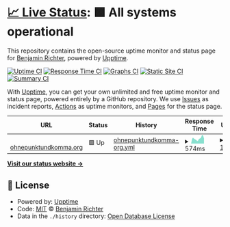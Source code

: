 # [📈 Live Status](https://status.ohnepunktundkomma.org): <!--live status--> **🟩 All systems operational**

This repository contains the open-source uptime monitor and status page for [Benjamin Richter](benjamin-richter.me), powered by [Upptime](https://github.com/upptime/upptime).

[![Uptime CI](https://github.com/benjja/opuk-upptime/workflows/Uptime%20CI/badge.svg)](https://github.com/benjja/opuk-upptime/actions?query=workflow%3A%22Uptime+CI%22)
[![Response Time CI](https://github.com/benjja/opuk-upptime/workflows/Response%20Time%20CI/badge.svg)](https://github.com/benjja/opuk-upptime/actions?query=workflow%3A%22Response+Time+CI%22)
[![Graphs CI](https://github.com/benjja/opuk-upptime/workflows/Graphs%20CI/badge.svg)](https://github.com/benjja/opuk-upptime/actions?query=workflow%3A%22Graphs+CI%22)
[![Static Site CI](https://github.com/benjja/opuk-upptime/workflows/Static%20Site%20CI/badge.svg)](https://github.com/benjja/opuk-upptime/actions?query=workflow%3A%22Static+Site+CI%22)
[![Summary CI](https://github.com/benjja/opuk-upptime/workflows/Summary%20CI/badge.svg)](https://github.com/benjja/opuk-upptime/actions?query=workflow%3A%22Summary+CI%22)

With [Upptime](https://upptime.js.org), you can get your own unlimited and free uptime monitor and status page, powered entirely by a GitHub repository. We use [Issues](https://github.com/benjja/opuk-upptime/issues) as incident reports, [Actions](https://github.com/benjja/opuk-upptime/actions) as uptime monitors, and [Pages](https://status.ohnepunktundkomma.org) for the status page.

<!--start: status pages-->
<!-- This summary is generated by Upptime (https://github.com/upptime/upptime) -->
<!-- Do not edit this manually, your changes will be overwritten -->
<!-- prettier-ignore -->
| URL | Status | History | Response Time | Uptime |
| --- | ------ | ------- | ------------- | ------ |
| <img alt="" src="https://icons.duckduckgo.com/ip3/ohnepunktundkomma.org.ico" height="13"> [ohnepunktundkomma.org](https://ohnepunktundkomma.org) | 🟩 Up | [ohnepunktundkomma-org.yml](https://github.com/benjja/opuk-upptime/commits/HEAD/history/ohnepunktundkomma-org.yml) | <details><summary><img alt="Response time graph" src="./graphs/ohnepunktundkomma-org/response-time-week.png" height="20"> 574ms</summary><br><a href="https://status.ohnepunktundkomma.org/history/ohnepunktundkomma-org"><img alt="Response time 586" src="https://img.shields.io/endpoint?url=https%3A%2F%2Fraw.githubusercontent.com%2Fbenjja%2Fopuk-upptime%2FHEAD%2Fapi%2Fohnepunktundkomma-org%2Fresponse-time.json"></a><br><a href="https://status.ohnepunktundkomma.org/history/ohnepunktundkomma-org"><img alt="24-hour response time 573" src="https://img.shields.io/endpoint?url=https%3A%2F%2Fraw.githubusercontent.com%2Fbenjja%2Fopuk-upptime%2FHEAD%2Fapi%2Fohnepunktundkomma-org%2Fresponse-time-day.json"></a><br><a href="https://status.ohnepunktundkomma.org/history/ohnepunktundkomma-org"><img alt="7-day response time 574" src="https://img.shields.io/endpoint?url=https%3A%2F%2Fraw.githubusercontent.com%2Fbenjja%2Fopuk-upptime%2FHEAD%2Fapi%2Fohnepunktundkomma-org%2Fresponse-time-week.json"></a><br><a href="https://status.ohnepunktundkomma.org/history/ohnepunktundkomma-org"><img alt="30-day response time 575" src="https://img.shields.io/endpoint?url=https%3A%2F%2Fraw.githubusercontent.com%2Fbenjja%2Fopuk-upptime%2FHEAD%2Fapi%2Fohnepunktundkomma-org%2Fresponse-time-month.json"></a><br><a href="https://status.ohnepunktundkomma.org/history/ohnepunktundkomma-org"><img alt="1-year response time 586" src="https://img.shields.io/endpoint?url=https%3A%2F%2Fraw.githubusercontent.com%2Fbenjja%2Fopuk-upptime%2FHEAD%2Fapi%2Fohnepunktundkomma-org%2Fresponse-time-year.json"></a></details> | <details><summary><a href="https://status.ohnepunktundkomma.org/history/ohnepunktundkomma-org">15.23%</a></summary><a href="https://status.ohnepunktundkomma.org/history/ohnepunktundkomma-org"><img alt="All-time uptime 72.07%" src="https://img.shields.io/endpoint?url=https%3A%2F%2Fraw.githubusercontent.com%2Fbenjja%2Fopuk-upptime%2FHEAD%2Fapi%2Fohnepunktundkomma-org%2Fuptime.json"></a><br><a href="https://status.ohnepunktundkomma.org/history/ohnepunktundkomma-org"><img alt="24-hour uptime 100.00%" src="https://img.shields.io/endpoint?url=https%3A%2F%2Fraw.githubusercontent.com%2Fbenjja%2Fopuk-upptime%2FHEAD%2Fapi%2Fohnepunktundkomma-org%2Fuptime-day.json"></a><br><a href="https://status.ohnepunktundkomma.org/history/ohnepunktundkomma-org"><img alt="7-day uptime 15.23%" src="https://img.shields.io/endpoint?url=https%3A%2F%2Fraw.githubusercontent.com%2Fbenjja%2Fopuk-upptime%2FHEAD%2Fapi%2Fohnepunktundkomma-org%2Fuptime-week.json"></a><br><a href="https://status.ohnepunktundkomma.org/history/ohnepunktundkomma-org"><img alt="30-day uptime 60.42%" src="https://img.shields.io/endpoint?url=https%3A%2F%2Fraw.githubusercontent.com%2Fbenjja%2Fopuk-upptime%2FHEAD%2Fapi%2Fohnepunktundkomma-org%2Fuptime-month.json"></a><br><a href="https://status.ohnepunktundkomma.org/history/ohnepunktundkomma-org"><img alt="1-year uptime 72.07%" src="https://img.shields.io/endpoint?url=https%3A%2F%2Fraw.githubusercontent.com%2Fbenjja%2Fopuk-upptime%2FHEAD%2Fapi%2Fohnepunktundkomma-org%2Fuptime-year.json"></a></details>

<!--end: status pages-->

[**Visit our status website →**](https://status.ohnepunktundkomma.org)

## 📄 License

- Powered by: [Upptime](https://github.com/upptime/upptime)
- Code: [MIT](./LICENSE) © [Benjamin Richter](benjamin-richter.me)
- Data in the `./history` directory: [Open Database License](https://opendatacommons.org/licenses/odbl/1-0/)
